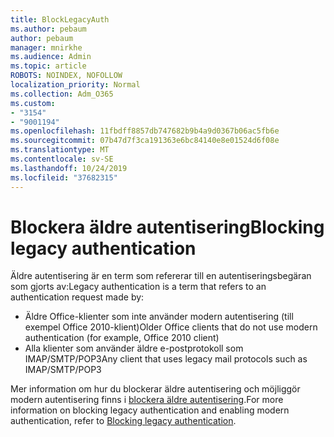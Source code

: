 ```yaml
---
title: BlockLegacyAuth
ms.author: pebaum
author: pebaum
manager: mnirkhe
ms.audience: Admin
ms.topic: article
ROBOTS: NOINDEX, NOFOLLOW
localization_priority: Normal
ms.collection: Adm_O365
ms.custom:
- "3154"
- "9001194"
ms.openlocfilehash: 11fbdff8857db747682b9b4a9d0367b06ac5fb6e
ms.sourcegitcommit: 07b47d7f3ca191363e6bc84140e8e01524d6f08e
ms.translationtype: MT
ms.contentlocale: sv-SE
ms.lasthandoff: 10/24/2019
ms.locfileid: "37682315"
---
```

# <a name="blocking-legacy-authentication"></a><span data-ttu-id="f8db4-102">Blockera äldre autentisering</span><span class="sxs-lookup"><span data-stu-id="f8db4-102">Blocking legacy authentication</span></span>

<span data-ttu-id="f8db4-103">Äldre autentisering är en term som refererar till en autentiseringsbegäran som gjorts av:</span><span class="sxs-lookup"><span data-stu-id="f8db4-103">Legacy authentication is a term that refers to an authentication request made by:</span></span>

- <span data-ttu-id="f8db4-104">Äldre Office-klienter som inte använder modern autentisering (till exempel Office 2010-klient)</span><span class="sxs-lookup"><span data-stu-id="f8db4-104">Older Office clients that do not use modern authentication (for example, Office 2010 client)</span></span>
- <span data-ttu-id="f8db4-105">Alla klienter som använder äldre e-postprotokoll som IMAP/SMTP/POP3</span><span class="sxs-lookup"><span data-stu-id="f8db4-105">Any client that uses legacy mail protocols such as IMAP/SMTP/POP3</span></span>  

<span data-ttu-id="f8db4-106">Mer information om hur du blockerar äldre autentisering och möjliggör modern autentisering finns i [blockera äldre autentisering](https://docs.microsoft.com/en-us/azure/active-directory/conditional-access/concept-conditional-access-block-legacy-authentication).</span><span class="sxs-lookup"><span data-stu-id="f8db4-106">For more information on blocking legacy authentication and enabling modern authentication, refer to [Blocking legacy authentication](https://docs.microsoft.com/en-us/azure/active-directory/conditional-access/concept-conditional-access-block-legacy-authentication).</span></span>